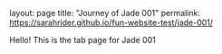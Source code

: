 layout: page
title: "Journey of Jade 001"
permalink: https://sarahrider.github.io/fun-website-test/jade-001/

Hello! This is the tab page for Jade 001
